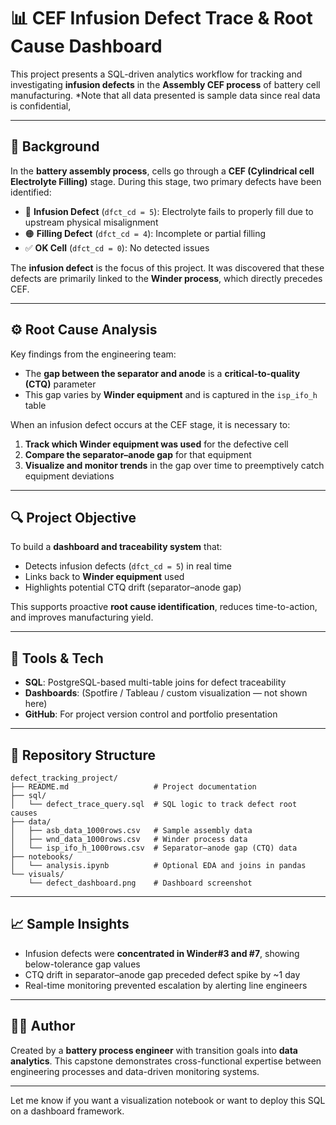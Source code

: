 # 📊 CEF Infusion Defect Trace & Root Cause Dashboard

This project presents a SQL-driven analytics workflow for tracking and investigating **infusion defects** in the **Assembly CEF process** of battery cell manufacturing.
*Note that all data presented is sample data since real data is confidential,

---

## 🧪 Background
In the **battery assembly process**, cells go through a **CEF (Cylindrical cell Electrolyte Filling)** stage. During this stage, two primary defects have been identified:

- 🔴 **Infusion Defect** (`dfct_cd = 5`): Electrolyte fails to properly fill due to upstream physical misalignment
- 🟠 **Filling Defect** (`dfct_cd = 4`): Incomplete or partial filling
- ✅ **OK Cell** (`dfct_cd = 0`): No detected issues

The **infusion defect** is the focus of this project. It was discovered that these defects are primarily linked to the **Winder process**, which directly precedes CEF.

---

## ⚙️ Root Cause Analysis
Key findings from the engineering team:
- The **gap between the separator and anode** is a **critical-to-quality (CTQ)** parameter
- This gap varies by **Winder equipment** and is captured in the `isp_ifo_h` table

When an infusion defect occurs at the CEF stage, it is necessary to:
1. **Track which Winder equipment was used** for the defective cell
2. **Compare the separator–anode gap** for that equipment
3. **Visualize and monitor trends** in the gap over time to preemptively catch equipment deviations

---

## 🔍 Project Objective
To build a **dashboard and traceability system** that:
- Detects infusion defects (`dfct_cd = 5`) in real time
- Links back to **Winder equipment** used
- Highlights potential CTQ drift (separator–anode gap)

This supports proactive **root cause identification**, reduces time-to-action, and improves manufacturing yield.

---

## 🧰 Tools & Tech
- **SQL**: PostgreSQL-based multi-table joins for defect traceability
- **Dashboards**: (Spotfire / Tableau / custom visualization — not shown here)
- **GitHub**: For project version control and portfolio presentation

---

## 📂 Repository Structure
```
defect_tracking_project/
├── README.md                   # Project documentation
├── sql/
│   └── defect_trace_query.sql  # SQL logic to track defect root causes
├── data/
│   ├── asb_data_1000rows.csv   # Sample assembly data
│   ├── wnd_data_1000rows.csv   # Winder process data
│   └── isp_ifo_h_1000rows.csv  # Separator–anode gap (CTQ) data
├── notebooks/
│   └── analysis.ipynb          # Optional EDA and joins in pandas
└── visuals/
    └── defect_dashboard.png    # Dashboard screenshot
```

---

## 📈 Sample Insights
- Infusion defects were **concentrated in Winder#3 and #7**, showing below-tolerance gap values
- CTQ drift in separator–anode gap preceded defect spike by ~1 day
- Real-time monitoring prevented escalation by alerting line engineers

---

## 👨‍🔧 Author
Created by a **battery process engineer** with transition goals into **data analytics**. This capstone demonstrates cross-functional expertise between engineering processes and data-driven monitoring systems.

---

Let me know if you want a visualization notebook or want to deploy this SQL on a dashboard framework.
